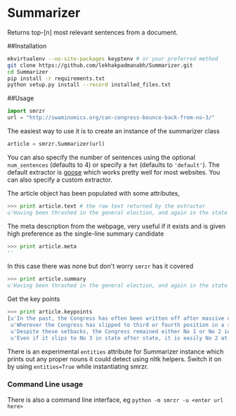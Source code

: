 Summarizer
==========

Returns top-[n] most relevant sentences from a document.


##Installation

```bash
mkvirtualenv --no-site-packages keyptenv # or your preferred method
git clone https://github.com/lekhakpadmanabh/Summarizer.git
cd Summarizer
pip install -r requirements.txt
python setup.py install --record installed_files.txt
```

##Usage

```python
import smrzr
url = "http://swaminomics.org/can-congress-bounce-back-from-no-3/"
```

The easiest way to use it is to create an instance of the summarizer class

```python
article = smrzr.Summarizer(url)
```

You can also specify the number of sentences using the optional `num_sentences` (defaults to 4) or specify a `fmt` (defaults to  `'default'`). The default extractor is [goose](https://github.com/grangier/python-goose) which works pretty well for most websites. You can also specify a custom extractor.

The article object has been populated with some attributes,

```python
>>> print article.text # the raw text returned by the extractor
u'Having been thrashed in the general election, and again in the state elections last week in Maharashtra and Haryana, can the Congress bounce back? And if so, how and why?\n\nIn the past, the Congress has often been written off after massive defeats but bounced back. However, we may have entered a new phase. The Congress was able to recover from terrible debacles in the past as long as it remained the second largest party, in state as well as national elections. The reason was simple. Incumbents tend to lose, especially after more than one term, in all democracies. So, even if a Congress state government had performed dreadfully and been ousted by voters, it could hope that the new government would also face anti-incumbency after a few years, and be voted out. In this game, the Congress didn\u2019t have to do anything spectacular while in Opposition. It could just bide its time, and wait for its opponent to make mistakes and be hit by anti-incumbency .\n\nBut that strategy will no longer work in several states. Wherever the Congress has slipped to third or fourth position in a state, anti-incumbency has favoured the No 2 party, leaving the No 3 party out in the cold. The Congress has never been able to bounce back in any state where it has fallen to third position.\n\nThis first happened in Tamil Nadu. The Congress ruled the state till 1967, but lost to the DMK. Congressmen waited confidently for a comeback. But then MG Ramachandran split from the DMK to form the AIADMK. These two parties have occupied the No 1 and 2 positions ever since. The Congress, at No 3, has grown ever weaker.\n\nThe pattern was repeated next in Bihar and Uttar Pradesh. The Congress was thrashed by Lalu Yadav in Bihar in 1990, but was still No 2. Then it slipped to third position in 1995, being overtaken by the BJP as well as Lalu. And later Congress slipped to No 4 after Nitish Kumar split away from Lalu to form the Samta Party, later called the JDU. Even when the Congress returned to power in New Delhi in 2004-14, it remained a pygmy in Bihar.\n\nIn Uttar Pradesh, the largest state, Mulayam Singh Yadav edged out the Congress in the 1989 state election. After that the BJP and BSP came up strongly, relegating Congress to third or fourth position. It was never able to bounce back.\n\nDespite these setbacks, the Congress remained either No 1 or No 2 in other states. This enabled it come back after every defeat, though often as head of a coalition, not in its own right.\n\nBut in the last few years the party has slipped to No 3 or lower in several other states. The top two positions are now occupied in West Bengal by the Trinamool Cogress and Left Front; in Andhra Pradesh by the TDP and YSR Congress; in Haryana by the BJP and INLD; and in Maharashtra by the BJP and Shiv Sena.\n\nToday, the once-mighty Congress rules in only three major states -Karnataka, Kerala and Assam -and some mini-states like Uttarakhand, Himachal Pradesh and Manipur. These states account for less than 80 of the 543 seats in Parliament.\n\nClearly, the Congress can no longer bank on anti-incumbency to return to power in places where it has become No 3. It needs a new purpose, a new message to enthuse voters. Alas, its leadership shows no sign of acknowledging this. Some Congressmen have the forlorn hope that Priyanka Gandhi can be a new savior. But the dubious deals of her husband were a key reason for the party\u2019s decimation in Haryana, so she could be more a liability than an asset.\n\nSome intellectuals have suggested that the Congress should sack the Gandhi family, or at least Rahul Gandhi. Sorry, but the party is a bunch of opportunists held together only by the Gandhi family. Without the family, it will split into irrelevancy.\n\nAnd the party retains one trump card. Even if it slips to No 3 in state after state, it is easily No 2 at the national level. Regional parties may hammer it in state elections, but no single regional party can beat it at the national level. So, when anti-incumbency duly hits the BJP after one, two or even three terms, the Congress can still hope to replace it at the head of a diverse coalition. Coalition dharma may mean the Congress will have to swallow even more humiliations than were heaped on it by the Left Front in 2004 and by Mamata Banerjee in 2009. But all is not lost.'
```

The meta description from the webpage, very useful if it exists and is given high preference as the single-line summary candidate

```python
>>> print article.meta
''
```

In this case there was none but don't worry `smrzr` has it covered

```python
>>> print article.summary 
u'Having been thrashed in the general election, and again in the state elections last week in Maharashtra and Haryana, can the Congress bounce back?'
```

Get the key points

```python
>>> print article.keypoints
[u'In the past, the Congress has often been written off after massive defeats but bounced back.',
 u'Wherever the Congress has slipped to third or fourth position in a state, anti-incumbency has favoured the No 2 party, leaving the No 3 party out in the cold.',
 u'Despite these setbacks, the Congress remained either No 1 or No 2 in other states.',
 u'Even if it slips to No 3 in state after state, it is easily No 2 at the national level.']
```

There is an experimental `entities` attribute for Summarizer instance which prints out any proper nouns it could detect using nltk helpers. Switch it on by using `entities=True` while instantiating smrzr. 

### Command Line usage

There is also a command line interface, eg `python -m smrzr -u <enter url here>`
